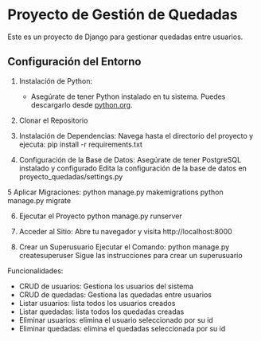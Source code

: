 # Proyecto de Gestión de Quedadas

Este es un proyecto de Django para gestionar quedadas entre usuarios.

## Configuración del Entorno

1. Instalación de Python:
   - Asegúrate de tener Python instalado en tu sistema. Puedes descargarlo desde [python.org](https://www.python.org/).

2. Clonar el Repositorio

3. Instalación de Dependencias:
   Navega hasta el directorio del proyecto y ejecuta:
   pip install -r requirements.txt

4. Configuración de la Base de Datos:
  Asegúrate de tener PostgreSQL instalado y configurado
  Edita la configuración de la base de datos en proyecto_quedadas/settings.py

5 Aplicar Migraciones:
  python manage.py makemigrations
  python manage.py migrate
  
6. Ejecutar el Proyecto
  python manage.py runserver

7. Acceder al Sitio:
  Abre tu navegador y visita http://localhost:8000

9. Crear un Superusuario
  Ejecutar el Comando:
  python manage.py createsuperuser
  Sigue las instrucciones para crear un superusuario

Funcionalidades:
- CRUD de usuarios: Gestiona los usuarios del sistema
- CRUD de quedadas: Gestiona las quedadas entre usuarios
- Listar usuarios: lista todos los usuarios creados
- Listar quedadas: lista todos los quedadas creadas
- Eliminar usuarios: elimina el usuario seleccionado por su id
- Eliminar quedadas: elimina el quedadas seleccionada por su id
